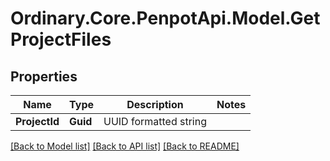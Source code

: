 # Ordinary.Core.PenpotApi.Model.GetProjectFiles

## Properties

Name | Type | Description | Notes
------------ | ------------- | ------------- | -------------
**ProjectId** | **Guid** | UUID formatted string | 

[[Back to Model list]](../README.md#documentation-for-models) [[Back to API list]](../README.md#documentation-for-api-endpoints) [[Back to README]](../README.md)

